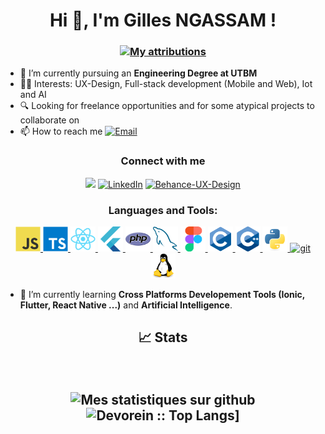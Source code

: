 <h1 align="center">Hi 👋, I'm Gilles NGASSAM !</h1>
<h3 align="center">
  <a href="https://git.io/typing-svg"><img src="https://readme-typing-svg.demolab.com?  font=Fira+Code&size=24&pause=1000&color=dAA520&center=true&multiline=true&width=435&lines=UX-Designer+%7C+FullStack Developer" alt="My attributions" />
  </a>
</h3>

- 🔭 I’m currently pursuing an **Engineering Degree at UTBM**
- 👨‍💻 Interests: UX-Design, Full-stack development (Mobile and Web), Iot and AI
- 🔍 Looking for freelance opportunities and for some atypical projects to collaborate on
- 📫 How to reach me  <a href="mailto:nanmegningassam@gmail.com"><img alt="Email" src="https://img.shields.io/badge/Gmail-nanmegningassam@gmail.com-gold?style=flat&logo=gmail"></a>


<h3 align="center">Connect with me</h3>
<p align="center">
   <a href="https://gilles-ngassam.pisoftlite.com/"><img src="https://img.shields.io/badge/Portfolio-Gilles_(Website)-blue?style=flat"><a>
   <a href="https://www.linkedin.com/in/gilles-pavel-nanmegni-ngassam-825997206/"><img alt="LinkedIn" src="https://img.shields.io/badge/LinkedIn-Gilles_NGASSAM-white?style=flat&logo=linkedin"></a>
   <a href="https://www.behance.net/gillesnanmegn"><img alt="Behance-UX-Design" src="https://img.shields.io/badge/Design-Gilles.NGASSAM-blue?style=flat&logo=behance"></a>
</p>

<h3 align="center">Languages and Tools:</h3>
<p align="center"> 
  <a href="https://www.javascript.com/" target="_blank" rel="noreferrer"> <img src="https://raw.githubusercontent.com/devicons/devicon/master/icons/javascript/javascript-original.svg" alt="JavaScript" width="40" height="40"/> </a> 
  <a href="https://www.typescriptlang.org/" target="_blank" rel="noreferrer"> <img src="https://raw.githubusercontent.com/devicons/devicon/master/icons/typescript/typescript-original.svg" alt="TypeScript" width="40" height="40"/> </a>
  <a href="https://react.dev/" target="_blank" rel="noreferrer"> <img src="https://raw.githubusercontent.com/devicons/devicon/master/icons/react/react-original.svg" alt="ReactJs" width="40" height="40"/> </a>
  <a href="https://flutter.dev/" target="_blank" rel="noreferrer"> <img src="https://raw.githubusercontent.com/devicons/devicon/master/icons/flutter/flutter-original.svg" alt="Flutter" width="40" height="40"/> </a>
  <a href="https://www.php.net/" target="_blank" rel="noreferrer"> <img src="https://raw.githubusercontent.com/devicons/devicon/master/icons/php/php-original.svg" alt="PHP" width="40" height="40"/> </a> 
  <a href="https://sql.org/" target="_blank" rel="noreferrer"> <img src="https://raw.githubusercontent.com/devicons/devicon/master/icons/mysql/mysql-original.svg" alt="SQL" width="40" height="40"/> </a> 
  <a href="https://www.figma.com/fr/" target="_blank" rel="noreferrer"> <img src="https://raw.githubusercontent.com/devicons/devicon/master/icons/figma/figma-original.svg" alt="JavaScript" width="40" height="40"/> </a> 
  <a href="https://www.learn-c.org/" target="_blank" rel="noreferrer"> <img src="https://raw.githubusercontent.com/devicons/devicon/master/icons/c/c-original.svg" alt="C" width="40" height="40"/> </a> 
  <a href="https://cplusplus.com/" target="_blank" rel="noreferrer"> <img src="https://raw.githubusercontent.com/devicons/devicon/master/icons/cplusplus/cplusplus-original.svg" alt="Python" width="40" height="40"/> </a> 
  <a href="https://www.python.org/" target="_blank" rel="noreferrer"> <img src="https://raw.githubusercontent.com/devicons/devicon/master/icons/python/python-original.svg" alt="Python" width="40" height="40"/> </a> 
  <a href="https://git-scm.com/" target="_blank" rel="noreferrer"> <img src="https://www.vectorlogo.zone/logos/git-scm/git-scm-icon.svg" alt="git" width="40" height="40"/> </a> 
  <a href="https://www.linux.org/" rel="noreferrer"><img src="https://raw.githubusercontent.com/devicons/devicon/master/icons/linux/linux-original.svg" alt="linux" width="40" height="40"/></a> 
</p>

- 🌱 I’m currently learning **Cross Platforms Developement Tools (Ionic, Flutter, React Native ...)** and **Artificial Intelligence**.


<h2 align="center">📈 Stats</p>
<br>

![Mes statistiques sur github](https://github-readme-stats.vercel.app/api?username=NanmegniNgassam&show_icons=true&hide=["prs","issues","contribs"])
<img alt="Devorein :: Top Langs]" src="https://github-readme-stats.vercel.app/api/top-langs/?username=NanmegniNgassam&langs_count=10&theme=tokyonight&layout=compact&hide=html">

